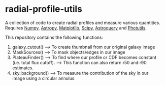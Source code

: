 # radial-profile-utils
A collection of code to create radial profiles and measure various quantities. Requires [Numpy](https://numpy.org/install/), [Astropy](https://docs.astropy.org/en/stable/install.html), [Matplotlib](https://matplotlib.org/stable/users/installing/index.html#:~:text=If%20you%20are%20using%20the,sudo%20yum%20install%20python3%2Dmatplotlib), [Scipy](https://scipy.org/install/), [Astroquery](https://astroquery.readthedocs.io/en/latest/) and [Photutils](https://photutils.readthedocs.io/en/stable/install.html#).

This repository contains the following functions:

1. galaxy_cutout() --> To create thumbnail from our original galaxy image
2. MaskSources() --> To mask objects/edges in our image
3. PlateauFinder() --> To find where our profile or CDF becomes constant (i.e. total flux cutoff).
                   --> This function can also return r50 and r90 estimates.
4. sky_background() --> To measure the contribution of the sky in our image using a circular annulus
